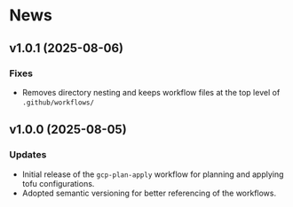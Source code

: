 # News

## v1.0.1 (2025-08-06)

### Fixes
- Removes directory nesting and keeps workflow files at the top level of `.github/workflows/`

## v1.0.0 (2025-08-05)

### Updates
- Initial release of the `gcp-plan-apply` workflow for planning and applying tofu configurations.
- Adopted semantic versioning for better referencing of the workflows.

